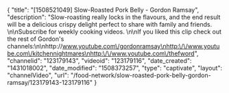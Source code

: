 {
    "title": "[1508521049] Slow-Roasted Pork Belly - Gordon Ramsay",
    "description": "Slow-roasting really locks in the flavours, and the end result will be a delicious crispy delight perfect to share with family and friends. \n\nSubscribe for weekly cooking videos. \n\nIf you liked this clip check out the rest of Gordon's channels:\n\nhttp:\/\/www.youtube.com\/gordonramsay\nhttp:\/\/www.youtube.com\/kitchennightmares\nhttp:\/\/www.youtube.com\/thefword",
    "channelid": "123179143",
    "videoid": "123179116",
    "date_created": "1431018002",
    "date_modified": "1508373257",
    "type": "captivate",
    "layout": "channelVideo",
    "url": "\/food-network\/slow-roasted-pork-belly-gordon-ramsay\/123179143-123179116"
}